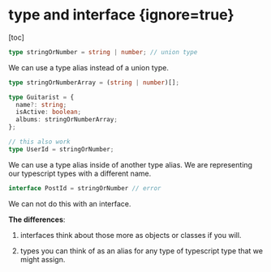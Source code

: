 # type and interface {ignore=true}

[toc]

```ts
type stringOrNumber = string | number; // union type
```

We can use a type alias instead of a union type.

```ts
type stringOrNumberArray = (string | number)[];

type Guitarist = {
  name?: string;
  isActive: boolean;
  albums: stringOrNumberArray;
};

// this also work
type UserId = stringOrNumber;
```

We can use a type alias inside of another type alias.
We are representing our typescript types with a different name.

```ts
interface PostId = stringOrNumber // error
```

We can not do this with an interface.

**The differences**:

1. interfaces think about those more as objects or classes if you will.

2. types you can think of as an alias for any type of typescript type that we might assign.